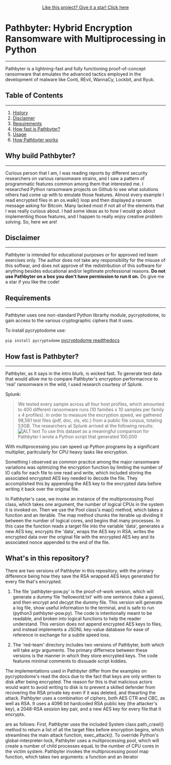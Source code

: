 <p align="center">
<a class="github-button" href="https://github.com/0x00wolf/PATHBYTER-Hybrid-Encryption-Ransomware-with-Multiprocessing-in-Python" data-color-scheme="no-preference: dark_high_contrast; light: light; dark: dark;" data-icon="octicon-star" aria-label="Star 0x00wolf/PATHBYTER-Hybrid-Encryption-Ransomware-with-Multiprocessing-in-Python on Github">Like this project? Give it a star! Click here</a>

# Pathbyter: Hybrid Encryption Ransomware with Multiprocessing in Python
***
Pathbyter is a lightning-fast and fully functioning proof-of-concept ransomware that emulates the advanced tactics employed in the development of malware like Conti, REvil, WannaCy, Lockbit, and Ryuk. 

## Table of Contents
***  
1. [History](#History)
2. [Disclaimer](#Disclaimer)
3. [Requirements](#Requirements)
4. [How fast is Pathbyter?](#speed)
5. [Usage](#usage)
7. [How Pathbyter works](#code)

## Why build Pathbyter?
***
Curious person that I am, I was reading reports by different security researchers on various ransomware strains, and I saw a pattern of programmatic features common among them that interested me. I researched Python ransomware projects on Github to see what solutions others had come up with to emulate those features. Almost every example I read encrypted files in an os.walk() loop and then displayed a ransom message asking for Bitcoin. Many lacked most if not all of the elements that I was really curious about. I had some ideas as to how I would go about implementing those features, and I happen to really enjoy creative problem solving. So, here we are!

## Disclaimer
***
Pathbyter is intended for educational purposes or for approved red team exercises only. The author does not take any responsibility for the misuse of this softwar, and does not approve of the redistribution of this software for anything besides educational and/or legitimate professional reasons. **Do not use Pathbyter on a box you don't have permission to run it on.** Do give me a star if you like the code!

## Requirements
***
Pathbyter uses one non-standard Python librarhy module, pycryptodome, to gain access to the various cryptographic ciphers that it uses. 

To install pycryptodome use:

```pip install pycryptodome```
[pycryptodome readthedocs](https://pycryptodome.readthedocs.io/en/latest/)

## How fast is Pathbyter?
***
Pathbyter, as it says in the intro blurb, is wicked fast. To generate test data that would allow me to compare Pathbyter's encryption performacnce to 'real' ransomware in the wild, I used research courtesy of Splunk. 

Splunk:
>We tested every sample across all four host profiles, which amounted to 400 different ransomware runs (10 families x 10 samples per family x 4 profiles). In order to measure the encryption speed, we gathered 98,561 test files (pdf, doc, xls, etc.) from a public file corpus, totaling 53GB. 
The researchers at Splunk arrived at the following results:
![ALT text](https://github.com/0x00wolf/PATHBYTER-Hybrid-Encryption-Ransomware-with-Multiprocessing-in-Python/imgs/splunk.png)
To use this dataset as a meaningful comparison for Pathbyter I wrote a Python script that generated 100,000 

With multiprocessing you can speed up Python programs by a significant multiplier, paritcularly for CPU heavy tasks like encryption.   

Something I observed as common pracitce among the major ransomware variations was optimizing the encryption function by limiting the number of IO calls for each file to one read and write, which included storing the associated encrypted AES key needed to decode the file. They accomplished this by appending the AES key to the encrypted data before writing it back over the original file.

In Pathbyter's case, we invoke an instance of the multiprocessing Pool class, which takes one argument, the number of logical CPUs in the system it is invoked on. Then we use the Pool class's map() method, which takes a function and an iterable. The map method chunks the iterable up dividing it between the number of logical cores, and begins that many processes. In this case the function reads a target file into the variable 'data', generates a new AES key, encrypts the 'data', wraps the AES key in RSA, writes the encrypted data over the original file with the encrypted AES key and its associated nonce appended to the end of the file. 

## What's in this repository?

There are two versions of Pathbyter in this repository, with the primary difference being how they save the RSA wrapped AES keys generated for every file that's encrypted.

1. The file 'pathbyter-pow.py' is the proof-of-work version, which will generate a dummy file 'helloworld.txt' with one sentence (take a guess), and then encrypt and decypt the dummy file. This version will generate a log file, show useful information to the terminal, and is safe to run (python3 pathbyter-pow.py). The code is intentionally meant to be readable, and broken into logical functions to help the reader understand. This version does not append encrypted AES keys to files, and instead implements a JSONL key-value database for ease of reference in exchange for a subtle speed loss.

2. The 'red-team' directory includes two versions of Pathbyter, both which will take argv arguments. The primary differnece between these versions is the manner in which they store encrypted keys. The code features minimal comments to dissuade script kiddies. 

The implementations used in Pathbyter differ from the examples on pycryptodome's read the docs due to the fact that keys are only written to disk after being encrypted. The reason for this is that malicious actors would want to avoid writing to disk is to prevent a skilled defender from recovering the RSA private key even if it was deleted, and thwarting the attack. Pathbyter uses a combination of ciphers, both AES CTR and CBC, as well as RSA. It uses a 4096 bit hardcoded RSA public key (the attacker's key), a 2048-RSA session key pair, and a new AES key for every file that it encrypts.



are as follows: First, Pathbyter uses the included System class path_crawl() method to return a list of all the target files before encryption begins, which streamlines the main attack function, exec_attack(). To override Python's global-interpreter-lock, Pathbyter uses a multiprocessing pool, which will create a number of child processes equaL to the number of CPU cores in the victim system. Pathbyter invokes the multiprocessing poool map function, which takes two arguments: a function and an iterator
</p>
